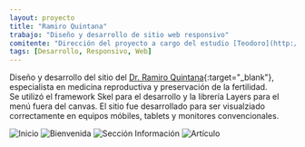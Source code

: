 ```yaml
---
layout: proyecto
title: "Ramiro Quintana"
trabajo: "Diseño y desarrollo de sitio web responsivo"
comitente: "Dirección del proyecto a cargo del estudio [Teodoro](http://mundoteodoro.com){:target="_blank"}."
tags: [Desarrollo, Responsivo, Web]
---
```


Diseño y desarrollo del sitio del [Dr. Ramiro Quintana](http://www.rquintana.com.ar){:target="_blank"}, especialista en medicina reproductiva y preservación de la fertilidad.  
Se utilizó el framework Skel para el desarrollo y la librería Layers para el menú fuera del canvas.
El sitio fue desarrollado para ser visualziado correctamente en equipos móbiles, tablets y monitores convencionales.

<div class="fotorama" data-fit="cover">
	<img src="{{ site.baseurl }}/img/2015_rquintana1.jpg" alt="Inicio" />
	<img src="{{ site.baseurl }}/img/2015_rquintana2.jpg" alt="Bienvenida" />
	<img src="{{ site.baseurl }}/img/2015_rquintana3.jpg" alt="Sección Información" />
	<img src="{{ site.baseurl }}/img/2015_rquintana4.jpg" alt="Artículo" />
</div>

